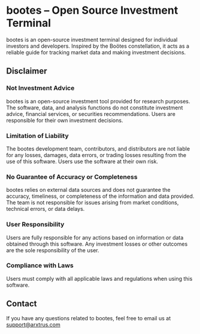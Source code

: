 # bootes – Open Source Investment Terminal

bootes is an open-source investment terminal designed for individual investors and developers.
Inspired by the Boötes constellation, it acts as a reliable guide for tracking market data and making investment decisions.

## Disclaimer

### Not Investment Advice

bootes is an open-source investment tool provided for research purposes. The software, data, and analysis functions do not constitute investment advice, financial services, or securities recommendations. Users are responsible for their own investment decisions.

### Limitation of Liability

The bootes development team, contributors, and distributors are not liable for any losses, damages, data errors, or trading losses resulting from the use of this software. Users use the software at their own risk.

### No Guarantee of Accuracy or Completeness

bootes relies on external data sources and does not guarantee the accuracy, timeliness, or completeness of the information and data provided. The team is not responsible for issues arising from market conditions, technical errors, or data delays.

### User Responsibility

Users are fully responsible for any actions based on information or data obtained through this software. Any investment losses or other outcomes are the sole responsibility of the user.

### Compliance with Laws

Users must comply with all applicable laws and regulations when using this software.


## Contact

If you have any questions related to bootes, feel free to email us at support@arxtrus.com
